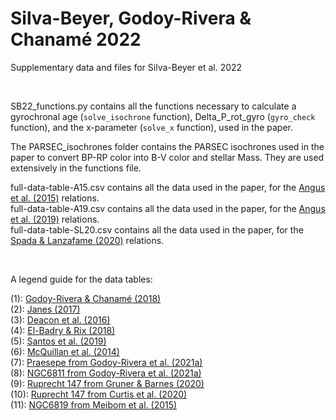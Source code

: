 # Silva-Beyer, Godoy-Rivera & Chanamé 2022

Supplementary data and files for Silva-Beyer et al. 2022

<br />

SB22_functions.py contains all the functions necessary to calculate a gyrochronal age (```solve_isochrone``` function), Delta_P_rot_gyro (```gyro_check``` function), and the x-parameter (```solve_x``` function), used in the paper.

The PARSEC_isochrones folder contains the PARSEC isochrones used in the paper to convert BP-RP color into B-V color and stellar Mass. They are used extensively in the functions file. 

full-data-table-A15.csv contains all the data used in the paper, for the [Angus et al. (2015)](https://ui.adsabs.harvard.edu/abs/2015MNRAS.450.1787A/abstract) relations.   
full-data-table-A19.csv contains all the data used in the paper, for the [Angus et al. (2019)](https://ui.adsabs.harvard.edu/abs/2019AJ....158..173A/abstract) relations.  
full-data-table-SL20.csv contains all the data used in the paper, for the [Spada & Lanzafame (2020)](https://ui.adsabs.harvard.edu/abs/2020A%26A...636A..76S/abstract) relations.    

<br />

A legend guide for the data tables:

(1): [Godoy-Rivera & Chanamé (2018)](https://ui.adsabs.harvard.edu/abs/2018MNRAS.479.4440G/abstract)  
(2): [Janes (2017)](https://ui.adsabs.harvard.edu/abs/2017ApJ...835...75J/abstract)  
(3): [Deacon et al. (2016)](https://ui.adsabs.harvard.edu/abs/2016MNRAS.455.4212D/abstract)  
(4): [El-Badry & Rix (2018)](https://ui.adsabs.harvard.edu/abs/2018MNRAS.480.4884E/abstract)  
(5): [Santos et al. (2019)](https://ui.adsabs.harvard.edu/abs/2019ApJS..244...21S/abstract)  
(6): [McQuillan et al. (2014)](https://ui.adsabs.harvard.edu/abs/2014ApJS..211...24M/abstract)  
(7): [Praesepe from Godoy-Rivera et al. (2021a)](https://ui.adsabs.harvard.edu/abs/2021ApJS..257...46G/abstract)  
(8): [NGC6811 from Godoy-Rivera et al. (2021a)](https://ui.adsabs.harvard.edu/abs/2021ApJS..257...46G/abstract)  
(9): [Ruprecht 147 from Gruner & Barnes (2020)](https://ui.adsabs.harvard.edu/abs/2020A%26A...644A..16G/abstract)  
(10): [Ruprecht 147 from Curtis et al. (2020)](https://ui.adsabs.harvard.edu/abs/2020ApJ...904..140C/abstract)  
(11): [NGC6819 from Meibom et al. (2015)](https://ui.adsabs.harvard.edu/abs/2015Natur.517..589M/abstract)  
